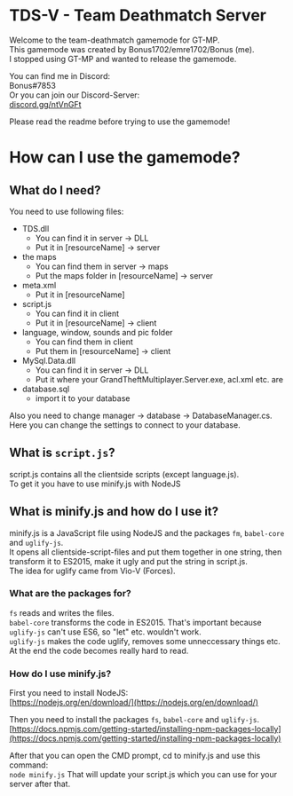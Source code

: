 # TDS-V - Team Deathmatch Server

Welcome to the team-deathmatch gamemode for GT-MP.    
This gamemode was created by Bonus1702/emre1702/Bonus (me).  
I stopped using GT-MP and wanted to release the gamemode.   

You can find me in Discord:   
Bonus#7853    
Or you can join our Discord-Server:   
[discord.gg/ntVnGFt](discord.gg/ntVnGFt)   


Please read the readme before trying to use the gamemode!


# How can I use the gamemode?

## What do I need?

You need to use following files:
- TDS.dll 
  - You can find it in server -> DLL
  - Put it in [resourceName] -> server
- the maps
  - You can find them in server -> maps
  - Put the maps folder in [resourceName] -> server 
- meta.xml
  - Put it in [resourceName]
- script.js
  - You can find it in client
  - Put it in [resourceName] -> client 
- language, window, sounds and pic folder
  - You can find them in client
  - Put them in [resourceName] -> client
- MySql.Data.dll 
  - You can find it in server -> DLL
  - Put it where your GrandTheftMultiplayer.Server.exe, acl.xml etc. are
- database.sql
  - import it to your database
  
Also you need to change manager -> database -> DatabaseManager.cs.  
Here you can change the settings to connect to your database.  
  

## What is `script.js`? 

script.js contains all the clientside scripts (except language.js).  
To get it you have to use minify.js with NodeJS  


## What is minify.js and how do I use it?

minify.js is a JavaScript file using NodeJS and the packages `fm`, `babel-core` and `uglify-js`.  
It opens all clientside-script-files and put them together in one string, then transform it to ES2015, make it ugly and put the string in script.js.  
The idea for uglify came from Vio-V (Forces).  

### What are the packages for?

`fs` reads and writes the files.  
`babel-core` transforms the code in ES2015. That's important because `uglify-js` can't use ES6, so "let" etc. wouldn't work.  
`uglify-js` makes the code uglify, removes some unneccessary things etc. At the end the code becomes really hard to read.  

### How do I use minify.js?

First you need to install NodeJS:  
[https://nodejs.org/en/download/](https://nodejs.org/en/download/)  

Then you need to install the packages `fs`, `babel-core` and `uglify-js`.  
[https://docs.npmjs.com/getting-started/installing-npm-packages-locally](https://docs.npmjs.com/getting-started/installing-npm-packages-locally)

After that you can open the CMD prompt, cd to minify.js and use this command:  
`node minify.js` 
That will update your script.js which you can use for your server after that.  